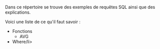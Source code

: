 Dans ce répertoire se trouve des exemples de requêtes SQL ainsi que des explications.

Voici une liste de ce qu'il faut savoir :
<html>
 <ul>
  <li>Fonctions
   <ul>
    <li>AVG</li>
   </ul>
  </li>
  <li>Where/li>
 </ul>
</html>
